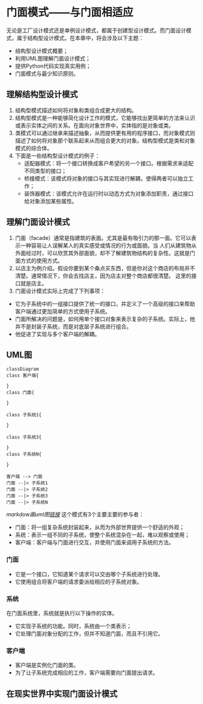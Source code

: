 # 门面模式——与门面相适应
无论是工厂设计模式还是单例设计模式，都属于创建型设计模式。而门面设计模式，属于结构型设计模式。在本章中，将会涉及以下主题：
- 结构型设计模式概要；
- 利用UML图理解门面设计模式；
- 提供Python代码实现真实用例；
- 门面模式与最少知识原则。

## 理解结构型设计模式

1. 结构型模式描述如何将对象和类组合成更大的结构。
2. 结构型模式是一种能够简化设计工作的模式，它能够找出更简单的方法来认识或表示实体之间的关系。在面向对象世界中，实体指的是对象或类。
3. 类模式可以通过继承来描述抽象，从而提供更有用的程序接口，而对象模式则描述了如何将对象那个联系起来从而组合更大的对象。结构型模式是类和对象模式的综合体。
4. 下面是一些结构型设计模式的例子：
   - 适配器模式：将一个接口转换成客户希望的另一个接口。根据需求来适配不同类型的接口；
   - 桥接模式：该模式将对象的接口与其实现进行解耦，使得两者可以独立工作；
   - 装饰器模式：该模式允许在运行时以动态方式为对象添加职责，通过接口给对象添加某些属性。

## 理解门面设计模式
1. 门面（facade）通常是指建筑的表面。尤其是最有吸引力的那一面。它可以表示一种容易让人误解某人的真实感受或情况的行为或面貌。当
人们从建筑物从外面经过时，可以欣赏其外部面貌，却不了解建筑物结构的复杂性。这就是门面方式的使用方式。
2. 以店主为例介绍。假设你要到某个桑点买东西，但是你对这个商店的布局并不清楚。通常情况下，你会去找店主，因为店主对整个商店都很清楚。
这里的接口就是店主。
3. 门面设计模式实际上完成了下列事项：
  - 它为子系统中的一组接口提供了统一的接口，并定义了一个高级的接口来帮助客户端通过更加简单的方式使用子系统。
  - 门面所解决的问题是，如何用单个接口对象来表示复杂的子系统。实际上，他并不是封装子系统，而是对底层子系统进行组合。
  - 他促进了实现与多个客户端的解耦。

## UML图
```mermaid
classDiagram
class 客户端{
    
}
class 门面{
    
}

class 子系统1{
    
}

class 子系统3{
   
}
class 子系统N{
   
}

客户端 --> 门面
门面 --|> 子系统1
门面 --|> 子系统2
门面 --|> 子系统3
门面 --|> 子系统N
```
*markdow画uml图[链接](https://blog.csdn.net/qq_41084756/article/details/129066162)*
这个模式有3个主要主要的参与者：
- 门面：将一组复杂系统封装起来，从而为外部世界提供一个舒适的外观；
- 系统：表示一组不同的子系统，使整个系统混杂在一起，难以观察或使用；
- 客户端：客户端与门面进行交互，并使用门面来调用子系统的方法。

### 门面

- 它是一个接口，它知道某个请求可以交由哪个子系统进行处理。
- 它使用组合将客户端的请求委派给相应的子系统对象。

### 系统
在门面系统里，系统就是执行以下操作的实体。
  - 它实现子系统的功能。同时，系统由一个类表示；
  - 它处理门面对象分配的工作，但并不知道门面，而且不引用它。

### 客户端
- 客户端是实例化门面的类。
- 为了让子系统完成相应的工作，客户端需要向门面提出请求。

## 在现实世界中实现门面设计模式








